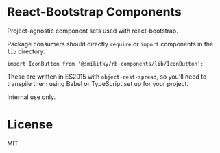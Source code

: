 # React-Bootstrap Components

Project-agnostic component sets used with react-bootstrap.

Package consumers should directly `require` or `import` components
in the `lib` directory.

```
import IconButton from '@smikitky/rb-components/lib/IconButton';
```

These are written in ES2015 with `object-rest-spread`,
so you'll need to transpile them using Babel or TypeScript set up for your project.

Internal use only.

# License

MIT
